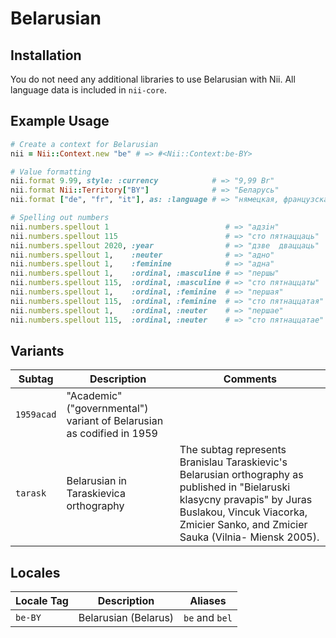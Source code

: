 <!-- This file has been generated. Source: languages/_template.md.erb -->

# Belarusian

## Installation

You do not need any additional libraries to use Belarusian with Nii.
All language data is included in `nii-core`.

## Example Usage

``` ruby
# Create a context for Belarusian
nii = Nii::Context.new "be" # => #<Nii::Context:be-BY>

# Value formatting
nii.format 9.99, style: :currency            # => "9,99 Br"
nii.format Nii::Territory["BY"]              # => "Беларусь"
nii.format ["de", "fr", "it"], as: :language # => "нямецкая, французская і італьянская"

# Spelling out numbers
nii.numbers.spellout 1                          # => "адзiн"
nii.numbers.spellout 115                        # => "сто пятнаццаць"
nii.numbers.spellout 2020, :year                # => "дзве  дваццаць"
nii.numbers.spellout 1,    :neuter              # => "адно"
nii.numbers.spellout 1,    :feminine            # => "адна"
nii.numbers.spellout 1,    :ordinal, :masculine # => "першы"
nii.numbers.spellout 115,  :ordinal, :masculine # => "сто пятнаццаты"
nii.numbers.spellout 1,    :ordinal, :feminine  # => "першая"
nii.numbers.spellout 115,  :ordinal, :feminine  # => "сто пятнаццатая"
nii.numbers.spellout 1,    :ordinal, :neuter    # => "першае"
nii.numbers.spellout 115,  :ordinal, :neuter    # => "сто пятнаццатае"
```

## Variants

<table>
  <thead>
    <tr>
      <th>Subtag</th>
      <th>Description</th>
      <th>Comments</th>
    </tr>
  </thead>
  <tbody>
    <tr>
      <td><code>1959acad</code></td>
      <td>"Academic" ("governmental") variant of Belarusian as codified in 1959</td>
      <td></td>
    </tr>
    <tr>
      <td><code>tarask</code></td>
      <td>Belarusian in Taraskievica orthography</td>
      <td>The subtag represents Branislau Taraskievic's Belarusian orthography as published in "Bielaruski klasycny pravapis" by Juras Buslakou, Vincuk Viacorka, Zmicier Sanko, and Zmicier Sauka (Vilnia- Miensk 2005).</td>
    </tr>
  </tbody>
</table>

## Locales

<table>
  <thead>
    <tr>
      <th>Locale Tag</th>
      <th>Description</th>
      <th>Aliases</th>
    </tr>
  </thead>
  <tbody>
    <tr>
      <td><code>be-BY</code></td>
      <td>Belarusian (Belarus)</td>
      <td><code>be</code> and <code>bel</code></td>
    </tr>
  </tbody>
</table>

